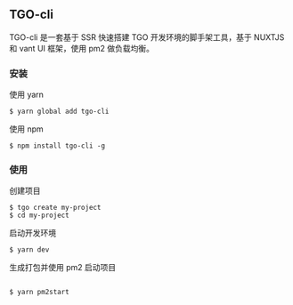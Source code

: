 <!--
 * @Author: Jurieo
 * @Date: 2019-08-07 16:32:27
 * @LastEditTime: 2019-09-10 10:04:11
 * @Description: readme
 -->

## TGO-cli

TGO-cli 是一套基于 SSR 快速搭建 TGO 开发环境的脚手架工具，基于 NUXTJS 和 vant UI 框架，使用 pm2 做负载均衡。

### 安装

使用 yarn

```
$ yarn global add tgo-cli
```

使用 npm

```
$ npm install tgo-cli -g
```

### 使用

创建项目

```
$ tgo create my-project
$ cd my-project
```

启动开发环境

```
$ yarn dev
```

生成打包并使用 pm2 启动项目

```

$ yarn pm2start

```
